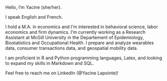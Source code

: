 Hello, I’m Yacine (she/her). 

I speak English and French.

I hold a M.A. in economics and I'm interested in behavioral science, labor economics and firm dynamics.
I’m currently working as a Research Assistant at McGill University in the Departement of Epidemiology, Biostatistics and Occupational Health. I prepare and analyze wearables data, consumer transactions data, and geospatial mobility data.

I am proficient in R and Python programming languages, Latex, and looking to expand my skills in Markdown and SQL.

Feel free to reach me on LinkedIn (@Yacine Lapointe)!


<!---
yacinelapointe/yacinelapointe is a ✨ special ✨ repository because its `README.md` (this file) appears on your GitHub profile.
You can click the Preview link to take a look at your changes.
--->
